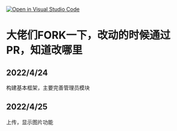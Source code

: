 [![Open in Visual Studio Code](https://classroom.github.com/assets/open-in-vscode-c66648af7eb3fe8bc4f294546bfd86ef473780cde1dea487d3c4ff354943c9ae.svg)](https://classroom.github.com/online_ide?assignment_repo_id=7663194&assignment_repo_type=AssignmentRepo)

# 大佬们FORK一下，改动的时候通过PR，知道改哪里
## 2022/4/24
构建基本框架，主要完善管理员模块
## 2022/4/25
上传，显示图片功能
